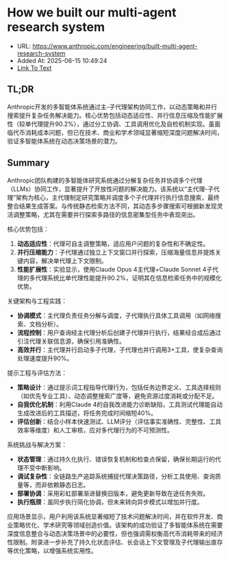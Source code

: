 # How we built our multi-agent research system
- URL: https://www.anthropic.com/engineering/built-multi-agent-research-system
- Added At: 2025-06-15 10:49:24
- [Link To Text](2025-06-15-how-we-built-our-multi-agent-research-system_raw.md)

## TL;DR


Anthropic开发的多智能体系统通过主-子代理架构协同工作，以动态策略和并行搜索提升复杂任务解决能力。核心优势包括动态适应性、并行信息压缩及性能扩展性（较单代理提升90.2%），通过分工协调、工具调用优化及自检机制实现。虽面临代币消耗成本问题，但已在技术、商业和学术领域显著缩短深度问题解决时间，验证多智能体系统在动态决策场景的潜力。

## Summary


Anthropic团队构建的多智能体研究系统通过分解复杂任务并协调多个代理（LLMs）协同工作，显著提升了开放性问题的解决能力。该系统以“主代理-子代理”架构为核心，主代理制定研究策略并调度多个子代理并行执行信息搜索，最终整合结果生成答案。与传统静态检索方法不同，其动态多步骤搜索可根据新发现灵活调整策略，尤其在需要并行探索多路径的信息密集型任务中表现突出。

核心优势包括：
1. **动态适应性**：代理可自主调整策略，适应用户问题的复杂性和不确定性。
2. **并行压缩能力**：子代理通过独立上下文窗口并行探索，压缩海量信息并提炼关键内容，解决单代理上下文限制。
3. **性能扩展性**：实验显示，使用Claude Opus 4主代理+Claude Sonnet 4子代理的多代理系统比单代理性能提升90.2%，证明其在信息检索任务中的规模化优势。

关键架构与工程实践：
- **协调模式**：主代理负责任务分解与调度，子代理执行具体工具调用（如网络搜索、文档分析）。
- **流程控制**：用户查询经主代理分析后创建子代理并行执行，结果经合成后通过引注代理关联信息源，确保引用准确性。
- **高效并行**：主代理并行启动多子代理，子代理也并行调用3+工具，使复杂查询处理速度提升90%。

提示工程与评估方法：
- **策略设计**：通过提示词工程指导代理行为，包括任务边界定义、工具选择规则（如优先专业工具）、动态调整搜索广度等，避免资源过度消耗或分配不足。
- **自我优化机制**：利用Claude 4的自我改进能力诊断缺陷，工具测试代理能自动生成改进后的工具描述，将任务完成时间缩短40%。
- **评估创新**：结合小样本快速测试、LLM评分（评估事实准确性、完整性、工具效率等维度）和人工审核，应对多代理行为的不可预测性。

系统挑战与解决方案：
- **状态管理**：通过持久化执行、错误恢复机制和检查点保留，确保长期运行的代理不受中断影响。
- **调试复杂性**：全链路生产追踪系统捕捉代理决策路径，分析工具使用、查询质量等，而非依赖静态日志。
- **部署协调**：采用彩虹部署渐进替换旧版本，避免更新导致在途任务失败。
- **执行瓶颈**：虽同步执行简化协调，但未来转向异步模式以增加并行度。

应用场景显示，用户利用该系统显著缩短了技术问题解决时间，并在软件开发、商业策略优化、学术研究等领域创造价值。该架构的成功验证了多智能体系统在需要深度信息整合与动态决策场景中的必要性，但也强调需权衡高代币消耗带来的经济性限制。附录进一步补充了持久化状态评估、长会话上下文管理及子代理输出直存等优化策略，以增强系统实用性。
